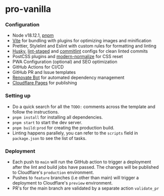 <!--- TODO: update this readme file -->

# pro-vanilla

### Configuration

- Node v18.12.1, [pnpm](https://pnpm.io/)
- [Vite](https://vitejs.dev/) for bundling with plugins for optimizing images and minification
- Prettier, Stylelint and Eslint with custom rules for formatting and linting
- [Husky](https://typicode.github.io/husky/#/), [lint-staged](https://www.npmjs.com/package/lint-staged) and [commitlint](https://github.com/Zhengqbbb/cz-git) configs for clean linted commits
- PostCSS plugins and [modern-normalize](https://github.com/sindresorhus/modern-normalize) for CSS reset
- PWA Configuration (optional) and SEO optimization
- GitHub Actions for CI/CD
- GitHub PR and Issue templates
- [Renovate Bot](https://github.com/renovatebot/renovate) for automated dependency management
- [Cloudflare Pages](https://pages.cloudflare.com/) for publishing

### Setting up

- Do a quick search for all the `TODO:` comments across the template and follow the instructions.
- `pnpm install` for installing all dependencies.
- `pnpm start` to start the dev server.
- `pnpm build:prod` for creating the production build.
- Linting happens parallely, you can refer to the `scripts` field in `package.json` to see the list of tasks.

### Deployment
- Each push to `main` will run the GitHub action to trigger a deployment after the lint and build jobs have passed. The changes will be published to Cloudflare's `production` environment.
- Pushes to `feature` branches (i.e other than main) will trigger a deployment to Cloudflare's `preview` environment.
- PR's for the main branch are validated by a separate action `validate_pr`
